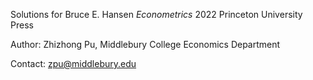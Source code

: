 Solutions for Bruce E. Hansen _Econometrics_ 2022 Princeton University Press

Author: Zhizhong Pu, Middlebury College Economics Department

Contact: zpu@middlebury.edu
